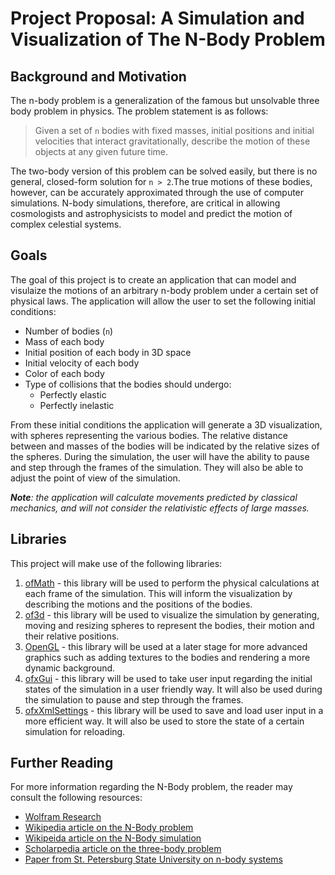 # Project Proposal: A Simulation and Visualization of The N-Body Problem
## Background and Motivation
The n-body problem is a generalization of the famous but unsolvable three body problem in physics. The problem statement is as follows:
> Given a set of `n` bodies with fixed masses, initial positions and initial velocities that interact gravitationally, describe the motion of these objects at any given future time.

The two-body version of this problem can be solved easily, but there is no general, closed-form solution for `n > 2`.The true motions of these bodies, however, can be accurately approximated through the use of computer simulations. N-body simulations, therefore, are critical in allowing cosmologists and astrophysicists to model and predict the motion of complex celestial systems.

## Goals
The goal of this project is to create an application that can model and visulaize the motions of an arbitrary n-body problem under a certain set of physical laws. The application will allow the user to set the following initial conditions:
* Number of bodies (`n`)
* Mass of each body
* Initial position of each body in 3D space
* Initial velocity of each body
* Color of each body
* Type of collisions that the bodies should undergo:
    * Perfectly elastic
    * Perfectly inelastic

From these initial conditions the application will generate a 3D visualization, with spheres representing the various bodies. The relative distance between and masses of the bodies will be indicated by the relative sizes of the spheres. During the simulation, the user will have the ability to pause and step through the frames of the simulation. They will also be able to adjust the point of view of the simulation.

_**Note**: the application will calculate movements predicted by classical mechanics, and will not consider the relativistic effects of large masses._

## Libraries
This project will make use of the following libraries:
1. [ofMath](http://openframeworks.cc/documentation/math/) - this library will be used to perform the physical calculations at each frame of the simulation. This will inform the visualization by describing the motions and the positions of the bodies.
1. [of3d](http://openframeworks.cc/documentation/3d/) - this library will be used to visualize the simulation by generating,  moving and resizing spheres to represent the bodies, their motion and their relative positions.
1. [OpenGL](http://openframeworks.cc/documentation/gl/) - this library will be used at a later stage for more advanced graphics such as adding textures to the bodies and rendering a more dynamic background.
1. [ofxGui](http://openframeworks.cc/documentation/ofxGui/) - this library will be used to take user input regarding the initial states of the simulation in a user friendly way. It will also be used during the simulation to pause and step through the frames.
1. [ofxXmlSettings](http://openframeworks.cc/documentation/ofxXmlSettings/) - this library will be used to save and load user input in a more efficient way. It will also be used to store the state of a certain simulation for reloading.

## Further Reading
For more information regarding the N-Body problem, the reader may consult the following resources:
* [Wolfram Research](http://scienceworld.wolfram.com/physics/n-BodyProblem.html)
* [Wikipedia article on the N-Body problem](https://en.wikipedia.org/wiki/N-body_problem)
* [Wikipeida article on the N-Body simulation](https://en.wikipedia.org/wiki/N-body_simulation)
* [Scholarpedia article on the three-body problem](http://www.scholarpedia.org/article/Three_body_problem)
* [Paper from St. Petersburg State University on n-body systems](http://butikov.faculty.ifmo.ru/ManyBody.pdf)
